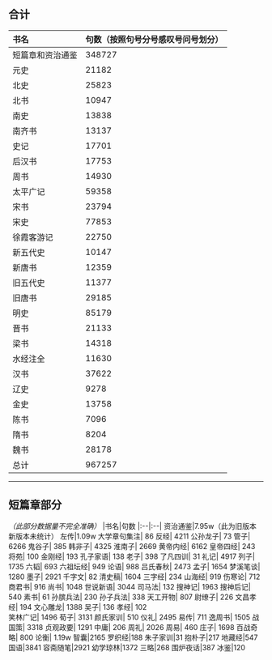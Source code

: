 
## 合计

|书名|句数（按照句号分号感叹号问号划分）
|:--|:--|
短篇章和资治通鉴|348727
元史|21182
北史|25823
北书|10947
南史|13838
南齐书|13137
史记|17701
后汉书|17753
周书|14930
太平广记|59358
宋书|23794
宋史|77853
徐霞客游记|22750
新五代史|10147
新唐书|12359
旧五代史|11377
旧唐书|29185
明史|85179
晋书|21133
梁书|14318
水经注全|11630
汉书|37622
辽史|9278
金史|13758
陈书|7096
隋书|8204
魏书|28178
总计|967257
---

## 短篇章部分
*（此部分数据量不完全准确）*
|书名|句数
|:--|:--|
资治通鉴|7.95w（此为旧版本新版本未统计）
左传|1.09w
大学章句集注|	   86
反经|			 4211
公孙龙子|		   73
管子|			 6266
鬼谷子|		  385
韩非子|		 4325
淮南子|		 2669
黄帝内经|	 6162
皇帝四经|		  243
将苑|			  100
金刚经|		  193
孔子家语|		  138
老子|			  398
了凡四训|		   31
礼记|			 4917
列子|			 1735
六韬|			  693
六祖坛经|		  949
论语|			  988
吕氏春秋|	 2473
孟子|			 1654
梦溪笔谈| 		 1280
墨子|		 2921
千字文|		   82
清史稿|		 1604
三字经|		  234
山海经|		  919
伤寒论|		  712
商君书|		  916
尚书|		 1048
世说新语|		 3044
司马法|		  132
搜神记|		 1963
搜神后记|		  540
素书|			   61
孙膑兵法|		  230
孙子兵法|		  338
天工开物|		  807
尉缭子|		  226
文昌孝经|		  194
文心雕龙|		 1388
吴子|			  136
孝经|		      102	 
笑林广记|		 1496
荀子|			 3131 
颜氏家训|		  510
仪礼|			 2495
易传|			  711
逸周书|		 1505
战国策|		 3318
贞观政要|		 1291
中庸|			  206
周礼|			 2026
周易|			  460
庄子|			 1698
百战奇略|		  800
论衡| 1.19w
智囊|2165
罗织经|188
朱子家训|31
抱朴子|217
地藏经|547
国语|3841
容斋随笔|2921
幼学琼林|1372
三略|268
围炉夜话|387
冰鉴|120
